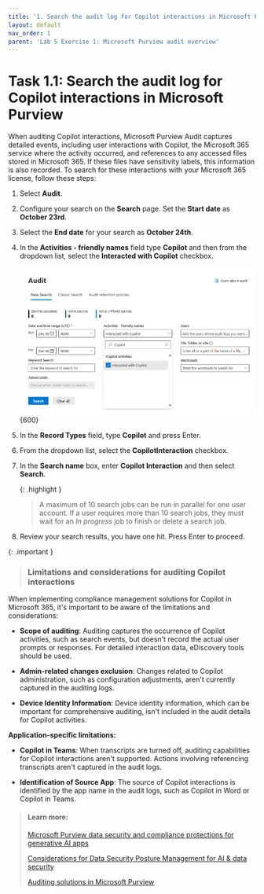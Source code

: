 ```yaml
---
title: '1. Search the audit log for Copilot interactions in Microsoft Purview'
layout: default
nav_order: 1
parent: 'Lab 5 Exercise 1: Microsoft Purview audit overview'
---
```


# Task 1.1: Search the audit log for Copilot interactions in Microsoft Purview

When auditing Copilot interactions, Microsoft Purview Audit captures detailed events, including user interactions with Copilot, the Microsoft 365 service where the activity occurred, and references to any accessed files stored in Microsoft 365. If these files have sensitivity labels, this information is also recorded. To search for these interactions with your Microsoft 365 license, follow these steps:

1. Select **Audit**.

1. Configure your search on the **Search** page. Set the **Start date** as **October 23rd**.

1. Select the **End date** for your search as **October 24th**.

1. In the **Activities - friendly names** field type **Copilot** and then from the dropdown list, select the **Interacted with Copilot** checkbox.

    ![l5a1.png](../media/lab5/a1.png){600}

1. In the **Record Types** field, type **Copilot** and press Enter.

1. From the dropdown list, select the **CopilotInteraction** checkbox.

1. In the **Search name** box, enter **Copilot Interaction** and then select **Search**.

    {: .highlight }
	> A maximum of 10 search jobs can be run in parallel for one user account. If a user requires more than 10 search jobs, they must wait for an *In progress* job to finish or delete a search job.  

1. Review your search results, you have one hit. Press Enter to proceed.

{: .important }
> ### Limitations and considerations for auditing Copilot interactions
>
When implementing compliance management solutions for Copilot in Microsoft 365, it's important to be aware of the limitations and considerations:
>
- **Scope of auditing**: Auditing captures the occurrence of Copilot activities, such as search events, but doesn't record the actual user prompts or responses. For detailed interaction data, eDiscovery tools should be used.
>
- **Admin-related changes exclusion**: Changes related to Copilot administration, such as configuration adjustments, aren't currently captured in the auditing logs.
>
- **Device Identity Information**: Device identity information, which can be important for comprehensive auditing, isn't included in the audit details for Copilot activities.
>
**Application-specific limitations:**
>
- **Copilot in Teams**: When transcripts are turned off, auditing capabilities for Copilot interactions aren't supported. Actions involving referencing transcripts aren't captured in the audit logs.
>
- **Identification of Source App**: The source of Copilot interactions is identified by the app name in the audit logs, such as Copilot in Word or Copilot in Teams.
>
> #### Learn more:
>
> [Microsoft Purview data security and compliance protections for generative AI apps](https://learn.microsoft.com/purview/ai-microsoft-purview "Microsoft Purview data security and compliance protections for Microsoft Copilot")
>
> [Considerations for Data Security Posture Management for AI & data security](https://learn.microsoft.com/purview/ai-microsoft-purview-considerations "Considerations for deploying Microsoft Purview data security and compliance protections for Copilot")
>
> [Auditing solutions in Microsoft Purview](https://learn.microsoft.com/purview/audit-solutions-overview "Auditing solutions in Microsoft Purview")